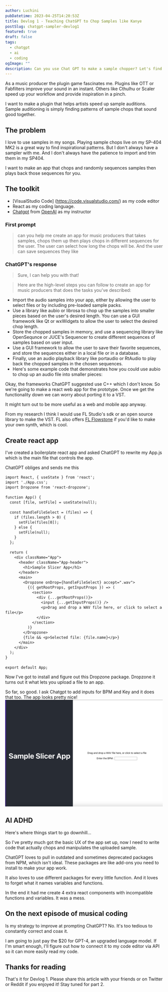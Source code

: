 ```yaml
---
author: Luchini
pubDatetime: 2023-04-25T14:20:53Z
title: Devlog 1 - Teaching ChatGPT to Chop Samples like Kanye
postSlug: chatgpt-sampler-devlog1
featured: true
draft: false
tags:
  - chatgpt
  - ai
  - coding
ogImage: ""
description: Can you use Chat GPT to make a sample chopper? Let's find out.
---
```


As a music producer the plugin game fascinates me. Plugins like OTT or Fabfilters improve your sound in an instant. Others like Cthulhu or Scaler speed up your workflow and provide inspiration in a pinch.

I want to make a plugin that helps artists speed up sample auditions. Sample auditioning is simply finding patterns of sample chops that sound good together.

## The problem

I love to use samples in my songs. Playing sample chops live on my SP-404 MK2 is a great way to find inspirational patterns. But I don't always have a sampler with me. And I don't always have the patience to import and trim them in my SP404.

I want to make an app that chops and randomly sequences samples then plays back those sequences for you. 

## The toolkit
- [VisualStudio Code] (https://code.visualstudio.com/) as my code editor
- React as my coding language. 
- [Chatgpt](https://chat.openai.com/chat) from [OpenAI](https://openai.com/) as my instructor



### First prompt
>can you help me create an app for music producers that takes samples, chops them up then plays chops in different sequences for the user. The user can select how long the chops will be. And the user can save sequences they like
### ChatGPT's response
>Sure, I can help you with that!

>Here are the high-level steps you can follow to create an app for music producers that does the tasks you've described:

- Import the audio samples into your app, either by allowing the user to select files or by including pre-loaded sample packs.
- Use a library like aubio or librosa to chop up the samples into smaller pieces based on the user's desired length. You can use a GUI framework like Qt or wxWidgets to allow the user to select the desired chop length.
- Store the chopped samples in memory, and use a sequencing library like OpenSequnce or JUCE's Sequencer to create different sequences of samples based on user input.
- Use a GUI framework to allow the user to save their favorite sequences, and store the sequences either in a local file or in a database.
- Finally, use an audio playback library like portaudio or RtAudio to play back the chopped samples in the chosen sequences.
- Here's some example code that demonstrates how you could use aubio to chop up an audio file into smaller pieces:

Okay, the frameworks ChatGPT suggested use C++ which I don't know. So we're going to make a react web app for the prototype. Once we get the functionality down we can worry about porting it to a VST. 

It might turn out to be more useful as a web and mobile app anyway.


From my research I think I would use FL Studio's sdk or an open source library to make the VST. FL also offers [FL Flowstone](https://www.image-line.com/fl-studio-learning/fl-studio-online-manual/html/plugins/Synthmaker.htm#:~:text=FL%20FLowstone%20(FLowstone)%20includes%20the,cards%20webcams%20and%20audio%20hardware.) if you'd like to make your own synth, which is cool.

## Create react app
I've created a boilerplate react app and asked ChatGPT to rewrite my App.js which is the main file that controls the app. 

ChatGPT obliges and sends me this
```
import React, { useState } from 'react';
import './App.css';
import Dropzone from 'react-dropzone';

function App() {
  const [file, setFile] = useState(null);

  const handleFileSelect = (files) => {
    if (files.length > 0) {
      setFile(files[0]);
    } else {
      setFile(null);
    }
  };

  return (
    <div className="App">
      <header className="App-header">
        <h1>Sample Slicer App</h1>
      </header>
      <main>
        <Dropzone onDrop={handleFileSelect} accept=".wav">
          {({ getRootProps, getInputProps }) => (
            <section>
              <div {...getRootProps()}>
                <input {...getInputProps()} />
                <p>Drag and drop a WAV file here, or click to select a file</p>
              </div>
            </section>
          )}
        </Dropzone>
        {file && <p>Selected file: {file.name}</p>}
      </main>
    </div>
  );
}

export default App;
```

Now I've got to install and figure out this Dropzone package. Dropzone it turns out it what lets you upload a file to an app.

So far, so good. I ask Chatgpt to add inputs for BPM and Key and it does that too. The app looks pretty nice!
![screenshot of the app](/public/assets/sample-scraper-screenshot.png)

## AI ADHD

Here's where things start to go downhill...

So I've pretty much got the basic UX of the app set up, now I need to write code that actually chops and manipulates the uploaded sample.

ChatGPT loves to pull in outdated and sometimes deprecated packages from NPM, which isn't ideal. These packages are like add-ons you need to install to make your app work. 

It also loves to use different packages for every little function. And it loves to forget what it names variables and functions.

In the end it had me create 4 extra react components with incompatible functions and variables. It was a mess.

## On the next episode of musical coding

Is my strategy to improve at prompting ChatGPT? No. It's too tedious to constantly correct and coax it. 

I am going to just pay the $20 for GPT-4, an upgraded language model. If I'm smart enough, I'll figure out how to connect it to my code editor via API so it can more easily read my code.

## Thanks for reading
That's it for Devlog 1. Please share this article with your friends or on Twitter or Reddit if you enjoyed it! Stay tuned for part 2.



